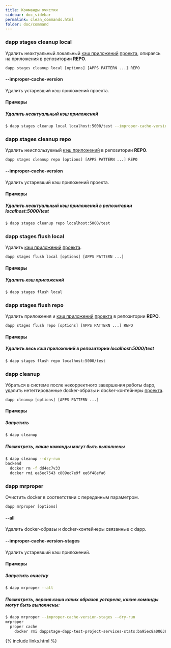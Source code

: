 ```yaml
---
title: Комманды очистки
sidebar: doc_sidebar
permalink: clean_commands.html
folder: doc/command
---
```


### dapp stages cleanup local
Удалить неактуальный локальный [кэш приложений](#Кэш-приложения) [проекта](#Проект), опираясь на приложения в репозитории **REPO**.

```
dapp stages cleanup local [options] [APPS PATTERN ...] REPO
```

#### --improper-cache-version
Удалить устаревший кэш приложений проекта.

#### Примеры

##### Удалить неактуальный кэш приложений
```bash
$ dapp stages cleanup local localhost:5000/test --improper-cache-version
```

### dapp stages cleanup repo
Удалить неиспользуемый [кэш приложений](#Кэш-приложения) в репозитории **REPO**.

```
dapp stages cleanup repo [options] [APPS PATTERN ...] REPO
```

#### --improper-cache-version
Удалить устаревший кэш приложений проекта.

#### Примеры

##### Удалить неактуальный кэш приложений в репозитории localhost:5000/test
```bash
$ dapp stages cleanup repo localhost:5000/test
```

### dapp stages flush local
Удалить [кэш приложений](#Кэш-приложения) [проекта](#Проект).

```
dapp stages flush local [options] [APPS PATTERN ...]
```

#### Примеры

##### Удалить кэш приложений
```bash
$ dapp stages flush local
```

### dapp stages flush repo
Удалить приложения и [кэш приложений](#Кэш-приложения) [проекта](#Проект) в репозитории **REPO**.

```
dapp stages flush repo [options] [APPS PATTERN ...] REPO
```

#### Примеры

##### Удалить весь кэш приложений в репозитории localhost:5000/test
```bash
$ dapp stages flush repo localhost:5000/test
```

### dapp cleanup
Убраться в системе после некорректного завершения работы dapp, удалить нетеггированные docker-образы и docker-контейнеры [проекта](#Проект).

```
dapp cleanup [options] [APPS PATTERN ...]
```

#### Примеры

##### Запустить
```bash
$ dapp cleanup
```

##### Посмотреть, какие команды могут быть выполнены
```bash
$ dapp cleanup --dry-run
backend
  docker rm -f dd4ec7v33
  docker rmi ea5ec7543 c809ec7e9f ee6f48efa6
```

### dapp mrproper
Очистить docker в соответствии с переданным параметром.

```
dapp mrproper [options]
```

#### --all
Удалить docker-образы и docker-контейнеры связанные с dapp.

#### --improper-cache-version-stages
Удалить устаревший кэш приложений.

#### Примеры

##### Запустить очистку
```bash
$ dapp mrproper --all
```

##### Посмотреть, версия кэша каких образов устарела, какие команды могут быть выполнены:
```bash
$ dapp mrproper --improper-cache-version-stages --dry-run
mrproper
  proper cache
    docker rmi dappstage-dapp-test-project-services-stats:ba95ec8a00638ddac413a13e303715dd2c93b80295c832af440c04a46f3e8555 dappstage-dapp-test-project-services-stats:f53af70566ec23fb634800d159425da6e7e61937afa95e4ed8bf531f3503daa6
```

{% include links.html %}
